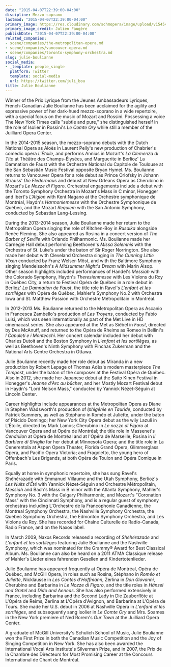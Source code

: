 ```yaml
---
date: "2015-04-07T22:39:00-04:00"
discipline: Mezzo-soprano
lastmod: "2015-04-07T22:39:00-04:00"
primary_image: https://res.cloudinary.com/schmopera/image/upload/v1545409169/media/webhook-uploads/1428460476924/Julie_Boulianne_2_-_credit_Julien_Faug%25C3%25A8re%2C_ATMA_Classique.jpg.jpg
primary_image_credit: Julien Faugère
publishDate: "2015-04-07T22:39:00-04:00"
related_companies:
- scene/companies/the-metropolitan-opera.md
- scene/companies/vancouver-opera.md
- scene/companies/toronto-symphony-orchestra.md
slug: julie-boulianne
social_media:
- _template: people_single
  platform: Twitter
  template: social-media
  url: https://twitter.com/juli_bou
title: Julie Boulianne
---
```


<p>
	Winner of the Prix Lyrique from the Jeunes Ambassadeurs Lyriques, French-Canadian Julie Boulianne has been acclaimed for the agility and expressive power of her dark-hued mezzo-soprano in a wide repertoire, with a special focus on the music of Mozart and Rossini. Possessing a voice The New York Times calls "subtle and pure," she distinguished herself in the role of Isolier in Rossini's <em>Le Comte Ory</em> while still a member of the Juilliard Opera Center.
</p>
<p>
	In the 2014-2015 season, the mezzo-soprano debuts with the Dutch National Opera as Aloès in Laurent Pelly's new production of Chabrier's comedic opera <em>L'Étoile</em>, and performs Annius in Mozart's <em>La Clemenza di Tito</em> at Théâtre des Champs-Élysées, and Marguerite in Berlioz' La Damnation de Faust with the Orchestre National du Capitole de Toulouse at the San Sebastián Music Festival opposite Bryan Hymel. Ms. Boulianne returns to Vancouver Opera for a role debut as Prince Orlofsky in Johann Strauss' <em>Die Fledermaus</em> and debust at New Orleans Opera as Cherubino in Mozart's <em>Le Nozze di Figaro</em>. Orchestral engagements include a debut with the Toronto Symphony Orchestra in Mozart's Mass in C minor, Honegger and Ibert's <em>L'Aiglon</em> with Kent Nagano at the Orchestre symphonique de Montréal, Haydn's <em>Harmoniemesse</em> with the Orchestre Symphonique de Québec, and the Mozart <em>Requiem</em> with the San Antonio Symphony, conducted by Sebastian Lang-Lessing.
</p>
<p>
	During the 2013-2014 season, Julie Boulianne made her return to the Metropolitan Opera singing the role of Kitchen-Boy in <em>Rusalka</em> alongside Renée Fleming. She also appeared as Rosina in a concert version of <em>The Barber of Seville</em> with Orlando Philharmonic. Ms. Boulianne made her Carnegie Hall debut performing Beethoven's <em>Missa Solemnis</em> with the Orchestra of St. Luke's under the baton of Sir Roger Norrington. She also made her debut with Cleveland Orchestra singing in <em>The Cunning Little Vixen</em> conducted by Franz Welser-Möst, and with the Baltimore Symphony singing Mendelssohn's <em>A Midsummer Night's Dream</em> with Marin Alsop. Other season highlights included performances of Handel's <em>Messiah</em> with the Colorado Symphony, Haydn's <em>Theresienmesse</em> with Les Violons du Roy in Québec City, a return to Festival Opéra de Québec in a role debut in Berlioz' <em>La Damnation de Faust</em>, the title role in Ravel's <em>L'enfant et les sortilèges</em> with Opéra de Québec, Mahler's Symphony No.2 with Orchestra Iowa and St. Matthew Passion with Orchestre Métropolitain in Montréal.
</p>
<p>
	In 2012-2013 Ms. Boulianne returned to the Metropolitan Opera as Ascanio in Francesca Zambello's production of <em>Les Troyens</em>, conducted by Fabio Luisi, which was seen internationally as part of the Met Live in HD cinemacast series. She also appeared at the Met as Siébel in <em>Faust</em>, directed by Des McAnuff, and returned to the Opéra de Rheims as Romeo in Bellini's<em> I Capuleti e i Montecchi</em>. Her concert calendar included her debut with Charles Dutoit and the Boston Symphony in <em>L'enfant et les sortilèges</em>, as well as Beethoven's Ninth Symphony with Pinchas Zukerman and the National Arts Centre Orchestra in Ottawa.
</p>
<p>
	Julie Boulianne recently made her role debut as Miranda in a new production by Robert Lepage of Thomas Adès's modern masterpiece <em>The Tempest</em>, under the baton of the composer at the Festival Opéra de Québec. Also in 2012, she made her Japanese debut at the Saito Kinen Festival in Honegger's <em>Jeanne d'Arc au bûcher</em>, and her Mostly Mozart Festival debut in Haydn's "Lord Nelson Mass," conducted by Yannick Nézet-Séguin at Lincoln Center.
</p>
<p>
	Career highlights include appearances at the Metropolitan Opera as Diane in Stephen Wadsworth's production of <em>Iphigénie en Tauride</em>, conducted by Patrick Summers, as well as Stéphano in Roméo et Juliette, under the baton of Plácido Domingo; her New York City Opera debut as the wily Lazuli in L'Étoile, directed by Mark Lamos; Cherubino in <em>Le nozze di Figaro</em> at Vancouver Opera and at Opéra de Montréal; the title role in Massenet's <em>Cendrillon</em> at Opéra de Montréal and at l'Opéra de Marseille; Rosina in <em>Il Barbiere di Siviglia</em> for her debut at Minnesota Opera; and the title role in La Cenerentola at Aspen Opera Theater, Florida Grand Opera, Glimmerglass Opera, and Pacific Opera Victoria; and Fragoletto, the young hero of Offenbach's Les Brigands, at both Opéra de Toulon and Opéra Comique in Paris.
</p>
<p>
	Equally at home in symphonic repertoire, she has sung Ravel's Shéhérazade with Emmanuel Villaume and the Utah Symphony, Berlioz's <em>Les Nuits d'Été</em> with Yannick Nézet-Séguin and Orchestre Métropolitain, <em>Messiah</em> and Bach's Mass in B minor with the Atlanta Symphony, Mahler's Symphony No. 3 with the Calgary Philharmonic, and Mozart's "Coronation Mass" with the Cincinnati Symphony, and is a regular guest of symphony orchestras including L'Orchestre de la Francophonie Canadienne, the Montreal Symphony Orchestra, the Nashville Symphony Orchestra, the Quebec Symphony Orchestra, the Edmonton Symphony Orchestra, and Les Violons du Roy. She has recorded for Chaîne Culturelle de Radio-Canada, Radio France, and on the Naxos label.
</p>
<p>
	In March 2009, Naxos Records released a recording of <em>Shéhérazade</em> and <em>L'enfant et les sortilèges</em> featuring Julie Boulianne and the Nashville Symphony, which was nominated for the Grammy® Award for Best Classical Album. Ms. Boulianne can also be heard on a 2011 ATMA Classique release of Mahler's Lieder eines fahrenden Gesellen and Kindertotenlieder.
</p>
<p>
	Julie Boulianne has appeared frequently at Opéra de Montréal, Opéra de Québec, and McGill Opera, in roles such as Rosina, Stéphano in <em>Roméo et Juliette</em>, Nicklausse in <em>Les Contes d'Hoffmann</em>, Zerlina in <em>Don Giovanni</em>, Cherubino and Barbarina in <em>Le Nozze di Figaro</em>, and the title roles in <em>Hänsel und Gretel</em> and <em>Dido and Aeneas</em>. She has also performed extensively in France, including Barbarina and the Second Lady in Die Zauberflöte at L'Opéra de Reims, Zerlina at L'Opéra d'Avignon, and Barbarina at L'Opéra de Tours. She made her U.S. debut in 2006 at Nashville Opera in <em>L'enfant et les sortilèges</em>, and subsequently sang Isolier in <em>Le Comte Ory</em> and Mrs. Soames in the New York premiere of Ned Rorem's <em>Our Town</em> at the Juilliard Opera Center.
</p>
<p>
	A graduate of McGill University's Schulich School of Music, Julie Boulianne won the First Prize in both the Canadian Music Competition and the Joy of Singing Competition in New York. She has also been awarded the International Vocal Arts Institute's Silverman Prize, and in 2007, the Prix de la Chambre des Directeurs for Most Promising Career at the Concours International de Chant de Montréal.
</p>
